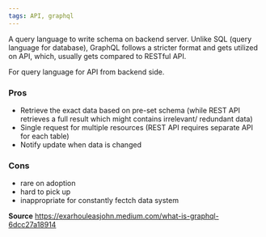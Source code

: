```yaml
---
tags: API, graphql
---
```


A query language to write schema on backend server. Unlike SQL (query language for database), GraphQL follows a stricter format and gets utilized on API, which, usually gets compared to RESTful API. 

For query language for API from backend side.

### Pros
- Retrieve the exact data based on pre-set schema (while REST API retrieves a full result which might contains irrelevant/ redundant data)
- Single request for multiple resources (REST API requires separate API for each table)
- Notify update when data is changed

### Cons
- rare on adoption
- hard to pick up
- inappropriate for constantly fectch data system

**Source**
https://exarhouleasjohn.medium.com/what-is-graphql-6dcc27a18914
